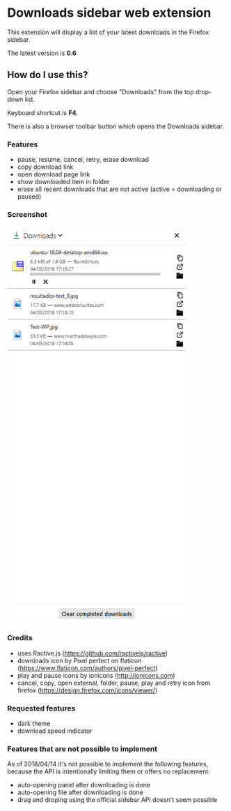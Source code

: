 # Downloads sidebar web extension

This extension will display a list of your latest downloads in the Firefox sidebar.

The latest version is **0.6**

## How do I use this?

Open your Firefox sidebar and choose "Downloads" from the top drop-down list.

Keyboard shortcut is **F4**.

There is also a browser toolbar button which opens the Downloads sidebar.

### Features

* pause, resume, cancel, retry, erase download
* copy download link
* open download page link
* show downloaded item in folder
* erase all recent downloads that are not active (active = downloading or paused)

### Screenshot

![](screenshot.png)

### Credits

* uses Ractive.js (https://github.com/ractivejs/ractive)
* downloads icon by Pixel perfect on flaticon (https://www.flaticon.com/authors/pixel-perfect)
* play and pause icons by ionicons (http://ionicons.com)
* cancel, copy, open external, folder, pause, play and retry icon from firefox (https://design.firefox.com/icons/viewer/)

### Requested features

* dark theme
* download speed indicator

### Features that are not possible to implement

As of 2018/04/14 it's not possible to implement the following features, because the API is intentionally limiting them or offers no replacement:

* auto-opening panel after downloading is done
* auto-opening file after downloading is done
* drag and droping using the official sidebar API doesn't seem possible